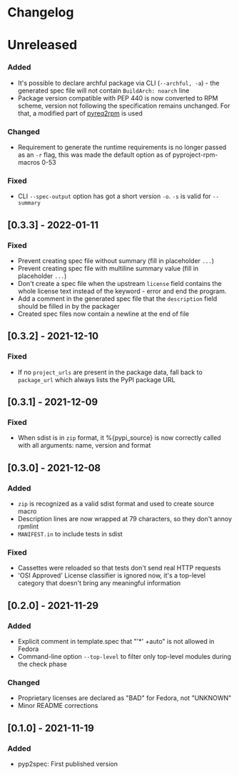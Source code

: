 # Changelog

# Unreleased
### Added
- It's possible to declare archful package via CLI (`--archful, -a`) -
the generated spec file will not contain `BuildArch: noarch` line
- Package version compatible with PEP 440 is now converted to RPM scheme,
version not following the specification remains unchanged.
For that, a modified part of [pyreq2rpm](https://github.com/gordonmessmer/pyreq2rpm/blob/master/pyreq2rpm/pyreq2rpm.py) is used

### Changed
- Requirement to generate the runtime requirements is no longer passed as an `-r` flag,
this was made the default option as of pyproject-rpm-macros 0-53

### Fixed
- CLI `--spec-output` option has got a short version `-o`. `-s` is valid for `--summary`


## [0.3.3] - 2022-01-11
### Fixed
- Prevent creating spec file without summary (fill in placeholder `...`)
- Prevent creating spec file with multiline summary value (fill in placeholder `...`)
- Don't create a spec file when the upstream `license` field contains the whole license text instead of the keyword - error and end the program.
- Add a comment in the generated spec file that the `description` field should be filled in by the packager
- Created spec files now contain a newline at the end of file


## [0.3.2] - 2021-12-10
### Fixed
- If no `project_urls` are present in the package data, fall back to `package_url`
which always lists the PyPI package URL


## [0.3.1] - 2021-12-09
### Fixed
- When sdist is in `zip` format, it %{pypi_source} is now correctly called with all arguments: name, version and format


## [0.3.0] - 2021-12-08
### Added
- `zip` is recognized as a valid sdist format and used to create source macro
- Description lines are now wrapped at 79 characters, so they don't annoy rpmlint
- `MANIFEST.in` to include tests in sdist

### Fixed
- Cassettes were reloaded so that tests don't send real HTTP requests
- 'OSI Approved' License classifier is ignored now, it's a top-level category
that doesn't bring any meaningful information


## [0.2.0] - 2021-11-29
### Added
- Explicit comment in template.spec that "'*' +auto" is not allowed in Fedora
- Command-line option `--top-level` to filter only top-level modules during the check phase

### Changed
- Proprietary licenses are declared as "BAD" for Fedora, not "UNKNOWN"
- Minor README corrections


## [0.1.0] - 2021-11-19
### Added
- pyp2spec: First published version
